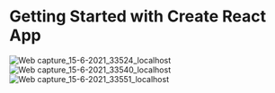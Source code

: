 # Getting Started with Create React App

![Web capture_15-6-2021_33524_localhost](https://user-images.githubusercontent.com/64467248/122040361-8e36be80-cd8c-11eb-9bb4-8566a7d93645.jpeg)
![Web capture_15-6-2021_33540_localhost](https://user-images.githubusercontent.com/64467248/122040367-90008200-cd8c-11eb-8b32-72db35f1b3a2.jpeg)
![Web capture_15-6-2021_33551_localhost](https://user-images.githubusercontent.com/64467248/122040374-91ca4580-cd8c-11eb-85dd-c6354abf9404.jpeg)
